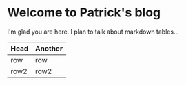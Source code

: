 # Welcome to Patrick's blog

I'm glad you are here. I plan to talk about markdown tables...

| Head | Another|
|---|---|
|row|row|
|row2|row2|
